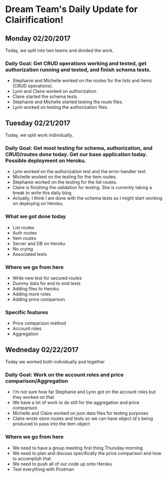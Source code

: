 # Dream Team's Daily Update for Clairification!

## Monday 02/20/2017
Today, we split into two teams and divided the work.

### Daily Goal: Get CRUD operations working and tested, get authorization running and tested, and finish schema tests.
- Stephanie and Michelle worked on the routes for the lists and items (CRUD operations).
- Lynn and Claire worked on authorization.
- Claire started the schema tests.
- Stephanie and Michelle started testing the route files.
- Lynn worked on testing the authorization files.

## Tuesday 02/21/2017
Today, we split work individually.

### Daily Goal: Get most testing for schema, authorization, and CRUD/routes done today. Get our base application today. Possible deployment on Heroku.
- Lynn worked on the authorization test and the error-handler test.
- Michelle worked on the testing for the item routes.
- Stephanie worked on the testing for the list routes.
- Claire is finishing the validation for testing. She is currently taking a break to write this daily blog.
- Actually, I think I am done with the schema tests so I might start working on deploying on Heroku.
 
### What we got done today
- List routes
- Auth routes 
- Item routes
- Server and DB on Heroku
- No crying
- Associated tests

### Where we go from here 
- Write new test for secured routes
- Dummy data for end to end tests
- Adding files to Heroku
- Adding more roles
- Adding price comparison

### Specific features
- Price comparison method
- Account roles
- Aggregation

## Wedneday 02/22/2017
Today we worked both individually and together 

### Daily Goal: Work on the account roles and price comparison/Aggregation
- I'm not sure how far Stephanie and Lynn got on the account roles but they worked on that
- We have a lot of work to do still for the aggregation and price comparison
- Michelle and Claire worked on json data files for testing purposes
- Claire wrote store routes and tests so we can have object id's being produced to pass into the item object

### Where we go from here
- We need to have a group meeting first thing Thursday morning
- We need to plan and discuss specifically the price comparison and how to accomplish that
- We need to push all of our code up onto Heroku
- Test everything with Postman
